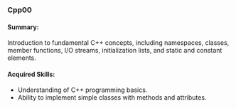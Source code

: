 ### Cpp00
#### Summary: 
Introduction to fundamental C++ concepts, including namespaces, classes, member functions, I/O streams, initialization lists, and static and constant elements.
#### Acquired Skills:
* Understanding of C++ programming basics.
* Ability to implement simple classes with methods and attributes.
